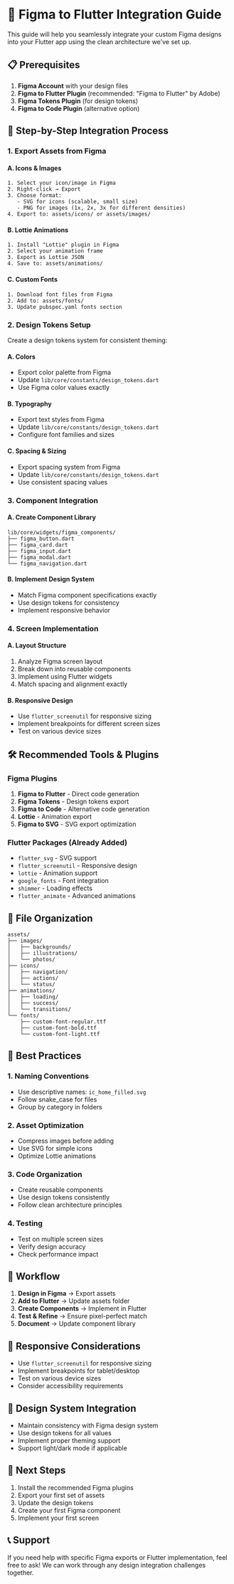 # 🎨 Figma to Flutter Integration Guide

This guide will help you seamlessly integrate your custom Figma designs into your Flutter app using the clean architecture we've set up.

## 📋 Prerequisites

1. **Figma Account** with your design files
2. **Figma to Flutter Plugin** (recommended: "Figma to Flutter" by Adobe)
3. **Figma Tokens Plugin** (for design tokens)
4. **Figma to Code Plugin** (alternative option)

## 🚀 Step-by-Step Integration Process

### 1. Export Assets from Figma

#### A. Icons & Images
```
1. Select your icon/image in Figma
2. Right-click → Export
3. Choose format:
   - SVG for icons (scalable, small size)
   - PNG for images (1x, 2x, 3x for different densities)
4. Export to: assets/icons/ or assets/images/
```

#### B. Lottie Animations
```
1. Install "Lottie" plugin in Figma
2. Select your animation frame
3. Export as Lottie JSON
4. Save to: assets/animations/
```

#### C. Custom Fonts
```
1. Download font files from Figma
2. Add to: assets/fonts/
3. Update pubspec.yaml fonts section
```

### 2. Design Tokens Setup

Create a design tokens system for consistent theming:

#### A. Colors
- Export color palette from Figma
- Update `lib/core/constants/design_tokens.dart`
- Use Figma color values exactly

#### B. Typography
- Export text styles from Figma
- Update `lib/core/constants/design_tokens.dart`
- Configure font families and sizes

#### C. Spacing & Sizing
- Export spacing system from Figma
- Update `lib/core/constants/design_tokens.dart`
- Use consistent spacing values

### 3. Component Integration

#### A. Create Component Library
```
lib/core/widgets/figma_components/
├── figma_button.dart
├── figma_card.dart
├── figma_input.dart
├── figma_modal.dart
└── figma_navigation.dart
```

#### B. Implement Design System
- Match Figma component specifications exactly
- Use design tokens for consistency
- Implement responsive behavior

### 4. Screen Implementation

#### A. Layout Structure
1. Analyze Figma screen layout
2. Break down into reusable components
3. Implement using Flutter widgets
4. Match spacing and alignment exactly

#### B. Responsive Design
- Use `flutter_screenutil` for responsive sizing
- Implement breakpoints for different screen sizes
- Test on various device sizes

## 🛠️ Recommended Tools & Plugins

### Figma Plugins
1. **Figma to Flutter** - Direct code generation
2. **Figma Tokens** - Design tokens export
3. **Figma to Code** - Alternative code generation
4. **Lottie** - Animation export
5. **Figma to SVG** - SVG export optimization

### Flutter Packages (Already Added)
- `flutter_svg` - SVG support
- `flutter_screenutil` - Responsive design
- `lottie` - Animation support
- `google_fonts` - Font integration
- `shimmer` - Loading effects
- `flutter_animate` - Advanced animations

## 📁 File Organization

```
assets/
├── images/
│   ├── backgrounds/
│   ├── illustrations/
│   └── photos/
├── icons/
│   ├── navigation/
│   ├── actions/
│   └── status/
├── animations/
│   ├── loading/
│   ├── success/
│   └── transitions/
└── fonts/
    ├── custom-font-regular.ttf
    ├── custom-font-bold.ttf
    └── custom-font-light.ttf
```

## 🎯 Best Practices

### 1. Naming Conventions
- Use descriptive names: `ic_home_filled.svg`
- Follow snake_case for files
- Group by category in folders

### 2. Asset Optimization
- Compress images before adding
- Use SVG for simple icons
- Optimize Lottie animations

### 3. Code Organization
- Create reusable components
- Use design tokens consistently
- Follow clean architecture principles

### 4. Testing
- Test on multiple screen sizes
- Verify design accuracy
- Check performance impact

## 🔄 Workflow

1. **Design in Figma** → Export assets
2. **Add to Flutter** → Update assets folder
3. **Create Components** → Implement in Flutter
4. **Test & Refine** → Ensure pixel-perfect match
5. **Document** → Update component library

## 📱 Responsive Considerations

- Use `flutter_screenutil` for responsive sizing
- Implement breakpoints for tablet/desktop
- Test on various device sizes
- Consider accessibility requirements

## 🎨 Design System Integration

- Maintain consistency with Figma design system
- Use design tokens for all values
- Implement proper theming support
- Support light/dark mode if applicable

## 🚀 Next Steps

1. Install the recommended Figma plugins
2. Export your first set of assets
3. Update the design tokens
4. Create your first Figma component
5. Implement your first screen

## 📞 Support

If you need help with specific Figma exports or Flutter implementation, feel free to ask! We can work through any design integration challenges together.
